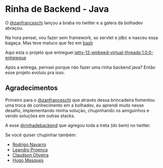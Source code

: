 # Rinha de Backend - Java

O [@zanfranceschi](https://twitter.com/zanfranceschi) lançou a braba no twitter e a galera da bolhadev abraçou.

Na hora pensei, vou fazer sem framework, so servlet e jdbc e nasceu essa bagaça. Mas teve maluco que fez em [bash](https://github.com/leandronsp/rinha-backend-bash)

Aqui esta o projeto que entreguei [jetty-12-embeed-virtual-threads:1.0.0-entgreque](https://github.com/davidlins/rinha-backend/tree/1.0.0-entgreque/jetty-12-embeed-virtual-threads) 

Após a entrega, pernsei porque não fazer uma rinha backend java? Então esse projeto evoluiu pra isso. 

## Agradecimentos

Primeiro para o [@zanfranceschi](https://twitter.com/zanfranceschi) que através dessa brincadeira fomentou uma troca de conhecimento em a bolhadev, eu aprendi muito nesse desafio, implementando minha solução, chupinhando os amiguinhos e vendo soluções em outras stacks.

A esse [@rinhadebackend](https://twitter.com/rinhadebackend) que agregou toda a treta (do bem) no twitter.

Se você quiser chupinhar também:

*  [Rodrigo Navarro](https://github.com/reu/rinha-backend-rust)
*  [Leandro Proença](https://github.com/leandronsp/rinha-backend-ruby)
*  [Claudson Oliveira](https://github.com/filhodanuvem/rinha-backend-2023-go)
*  [Hugo Masques](https://github.com/hugomarques/rinha-backend-2023-q3-java)
 
